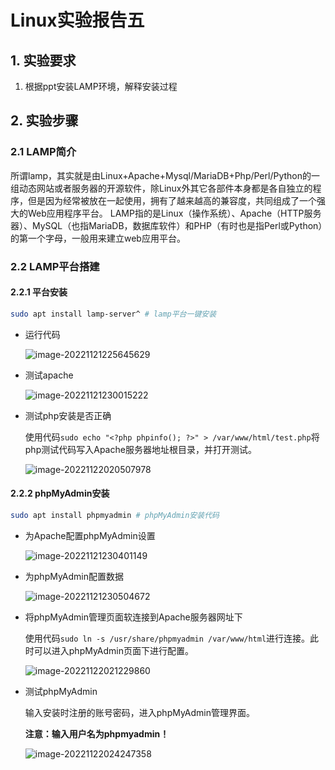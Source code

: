 # Linux实验报告五

## 1. 实验要求

1. 根据ppt安装LAMP环境，解释安装过程


## 2. 实验步骤

### 2.1 LAMP简介

所谓lamp，其实就是由Linux+Apache+Mysql/MariaDB+Php/Perl/Python的一组动态网站或者服务器的开源软件，除Linux外其它各部件本身都是各自独立的程序，但是因为经常被放在一起使用，拥有了越来越高的兼容度，共同组成了一个强大的Web应用程序平台。
LAMP指的是Linux（操作系统）、Apache（HTTP服务器）、MySQL（也指MariaDB，数据库软件）和PHP（有时也是指Perl或Python）的第一个字母，一般用来建立web应用平台。

### 2.2 LAMP平台搭建

#### 2.2.1 平台安装

```bash
sudo apt install lamp-server^ # lamp平台一键安装
```

- 运行代码

  ![image-20221121225645629](https://dreaife-1306766477.cos.ap-nanjing.myqcloud.com/image-20221121225645629.png)

- 测试apache

  ![image-20221121230015222](https://dreaife-1306766477.cos.ap-nanjing.myqcloud.com/image-20221121230015222.png)
  
- 测试php安装是否正确

  使用代码`sudo echo "<?php phpinfo(); ?>" > /var/www/html/test.php`将php测试代码写入Apache服务器地址根目录，并打开测试。

  ![image-20221122020507978](https://dreaife-1306766477.cos.ap-nanjing.myqcloud.com/image-20221122020507978.png)

#### 2.2.2 phpMyAdmin安装

```bash
sudo apt install phpmyadmin # phpMyAdmin安装代码
```

- 为Apache配置phpMyAdmin设置

  ![image-20221121230401149](https://dreaife-1306766477.cos.ap-nanjing.myqcloud.com/image-20221121230401149.png)

- 为phpMyAdmin配置数据

  ![image-20221121230504672](https://dreaife-1306766477.cos.ap-nanjing.myqcloud.com/image-20221121230504672.png)

- 将phpMyAdmin管理页面软连接到Apache服务器网址下

  使用代码`sudo ln -s /usr/share/phpmyadmin /var/www/html`进行连接。此时可以进入phpMyAdmin页面下进行配置。

  ![image-20221122021229860](https://dreaife-1306766477.cos.ap-nanjing.myqcloud.com/image-20221122021229860.png)

- 测试phpMyAdmin

  输入安装时注册的账号密码，进入phpMyAdmin管理界面。

  **注意：输入用户名为phpmyadmin！**

  ![image-20221122024247358](https://dreaife-1306766477.cos.ap-nanjing.myqcloud.com/image-20221122024247358.png)